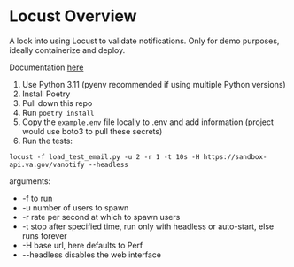 # Locust Overview
A look into using Locust to validate notifications. Only for demo purposes, ideally containerize and deploy.

Documentation [here](https://docs.locust.io/en/stable/what-is-locust.html)

1. Use Python 3.11 (pyenv recommended if using multiple Python versions)
2. Install Poetry
3. Pull down this repo
4. Run `poetry install`
5. Copy the `example.env` file locally to .env and add information (project would use boto3 to pull these secrets)
6. Run the tests:
```
locust -f load_test_email.py -u 2 -r 1 -t 10s -H https://sandbox-api.va.gov/vanotify --headless
```

arguments:
- -f <filename> to run
- -u <int> number of users to spawn
- -r <float> rate per second at which to spawn users
- -t <time string> stop after specified time, run only with headless or auto-start, else runs forever
- -H base url, here defaults to Perf
- --headless  disables the web interface
